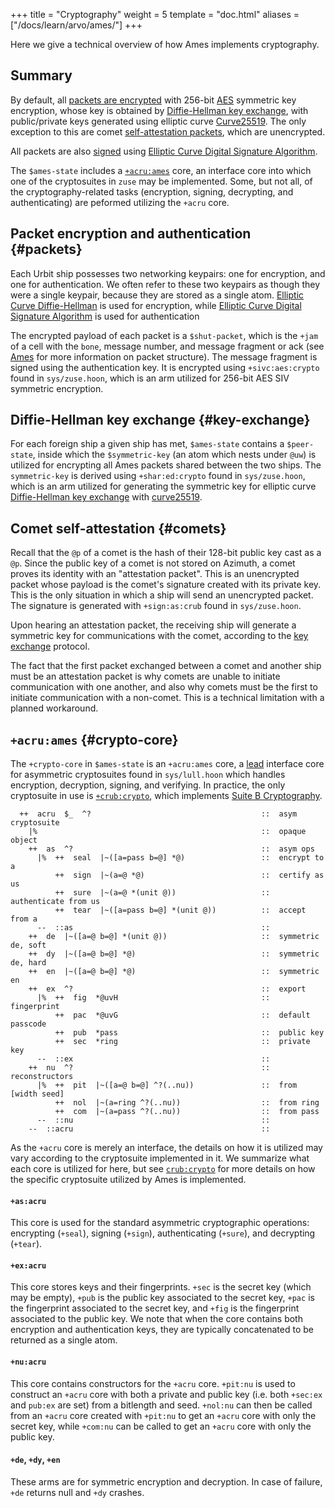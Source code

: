 +++
title = "Cryptography"
weight = 5
template = "doc.html"
aliases = ["/docs/learn/arvo/ames/"]
+++

Here we give a technical overview of how Ames implements cryptography.

## Summary

By default, all [packets are encrypted](#packets) with 256-bit
[AES](https://en.wikipedia.org/wiki/Advanced_Encryption_Standard) symmetric key
encryption, whose key is obtained by [Diffie-Hellman key exchange](#key-exchange),
with public/private keys generated using elliptic curve
[Curve25519](https://en.wikipedia.org/wiki/Curve25519). The only exception to
this are comet [self-attestation packets](#comets), which are unencrypted.

All packets are also [signed](#packets) using [Elliptic Curve Digital Signature
Algorithm](https://en.wikipedia.org/wiki/Elliptic_Curve_Digital_Signature_Algorithm).

The `$ames-state` includes a [`+acru:ames`](#crypto-core) core, an interface core
into which one of the cryptosuites in `zuse` may be implemented. Some, but not
all, of the cryptography-related tasks (encryption, signing, decrypting, and
authenticating) are peformed utilizing the `+acru` core.

## Packet encryption and authentication {#packets}

Each Urbit ship possesses two networking keypairs: one for encryption, and one for
authentication. We often refer to these two keypairs as though they were a single keypair,
because they are stored as a single atom. [Elliptic Curve
Diffie-Hellman](https://en.wikipedia.org/wiki/Elliptic-curve_Diffie%E2%80%93Hellman)
is used for encryption, while [Elliptic Curve Digital Signature
Algorithm](https://en.wikipedia.org/wiki/Elliptic_Curve_Digital_Signature_Algorithm)
is used for authentication

The encrypted payload of each packet is a `$shut-packet`, which is the `+jam` of
a cell with the `bone`, message number, and message fragment or ack (see
[Ames](@/docs/ames/ames.md) for more information on packet structure). The
message fragment is signed using the authentication key. It is
encrypted using `+sivc:aes:crypto` found in `sys/zuse.hoon`, which is an arm
utilized for 256-bit AES SIV symmetric encryption.

## Diffie-Hellman key exchange {#key-exchange}

For each foreign ship a given ship has met, `$ames-state` contains a `$peer-state`,
inside which the `$symmetric-key` (an atom which nests under `@uw`) is utilized
for encrypting all Ames packets shared between the two ships. The
`symmetric-key` is derived using `+shar:ed:crypto` found in `sys/zuse.hoon`,
which is an arm utilized for generating the symmetric key for elliptic curve
[Diffie-Hellman key
exchange](https://en.wikipedia.org/wiki/Diffie%E2%80%93Hellman_key_exchange)
with [curve25519](https://en.wikipedia.org/wiki/Curve25519).

## Comet self-attestation {#comets}

Recall that the `@p` of a comet is the hash of their 128-bit public key cast as a
`@p`. Since the public key of a comet is not stored on Azimuth, a comet proves
its identity with an "attestation packet". This is an unencrypted packet whose
payload is the comet's signature created with its private key. This is the
only situation in which a ship will send an unencrypted packet. The signature is
generated with `+sign:as:crub` found in `sys/zuse.hoon`.

Upon hearing an attestation packet, the receiving ship will generate a symmetric
key for communications with the comet, according to the [key
exchange](#key-exchange) protocol.

The fact that the first packet exchanged between a comet and another ship must
be an attestation packet is why comets are unable to initiate communication with
one another, and also why comets must be the first to initiate communication
with a non-comet. This is a technical limitation with a planned workaround.

## `+acru:ames` {#crypto-core}

The `+crypto-core` in `$ames-state` is an `+acru:ames` core, a
[lead](@/docs/hoon/reference/advanced.md#dry-polymorphism-and-core-nesting-rules)
interface core for asymmetric cryptosuites found in `sys/lull.hoon` which
handles encryption, decryption, signing, and verifying. In practice, the only
cryptosuite in use is [`+crub:crypto`](#crub), which implements [Suite B
Cryptography](https://en.wikipedia.org/wiki/NSA_Suite_B_Cryptography).

```hoon
  ++  acru  $_  ^?                                      ::  asym cryptosuite
    |%                                                  ::  opaque object
    ++  as  ^?                                          ::  asym ops
      |%  ++  seal  |~([a=pass b=@] *@)                 ::  encrypt to a
          ++  sign  |~(a=@ *@)                          ::  certify as us
          ++  sure  |~(a=@ *(unit @))                   ::  authenticate from us
          ++  tear  |~([a=pass b=@] *(unit @))          ::  accept from a
      --  ::as                                          ::
    ++  de  |~([a=@ b=@] *(unit @))                     ::  symmetric de, soft
    ++  dy  |~([a=@ b=@] *@)                            ::  symmetric de, hard
    ++  en  |~([a=@ b=@] *@)                            ::  symmetric en
    ++  ex  ^?                                          ::  export
      |%  ++  fig  *@uvH                                ::  fingerprint
          ++  pac  *@uvG                                ::  default passcode
          ++  pub  *pass                                ::  public key
          ++  sec  *ring                                ::  private key
      --  ::ex                                          ::
    ++  nu  ^?                                          ::  reconstructors
      |%  ++  pit  |~([a=@ b=@] ^?(..nu))               ::  from [width seed]
          ++  nol  |~(a=ring ^?(..nu))                  ::  from ring
          ++  com  |~(a=pass ^?(..nu))                  ::  from pass
      --  ::nu                                          ::
    --  ::acru                                          ::
```

As the `+acru` core is merely an interface, the details on how it is utilized
may vary according to the cryptosuite implemented in it. We summarize what each
core is utilized for here, but see [`crub:crypto`](#crub) for more details on
how the specific cryptosuite utilized by Ames is implemented.

#### `+as:acru`

This core is used for the standard asymmetric cryptographic operations: encrypting
(`+seal`), signing (`+sign`), authenticating (`+sure`), and decrypting (`+tear`).

#### `+ex:acru`

This core stores keys and their fingerprints. `+sec` is the secret key (which
may be empty), `+pub` is the public key associated to the secret key, `+pac` is
the fingerprint associated to the secret key, and `+fig` is the fingerprint
associated to the public key. We note that when the core contains both
encryption and authentication keys, they are typically concatenated to be
returned as a single atom.

#### `+nu:acru`

This core contains constructors for the `+acru` core. `+pit:nu` is used to
construct an `+acru` core with both a private and public key (i.e. both
`+sec:ex` and `pub:ex` are set) from a bitlength and seed. `+nol:nu` can then be
called from an `+acru` core created with `+pit:nu` to get an `+acru` core with
only the secret key, while `+com:nu` can be called to get an `+acru` core with
only the public key.

#### `+de`, `+dy`, `+en`

These arms are for symmetric encryption and decryption. In case of failure,
`+de` returns null and `+dy` crashes.

